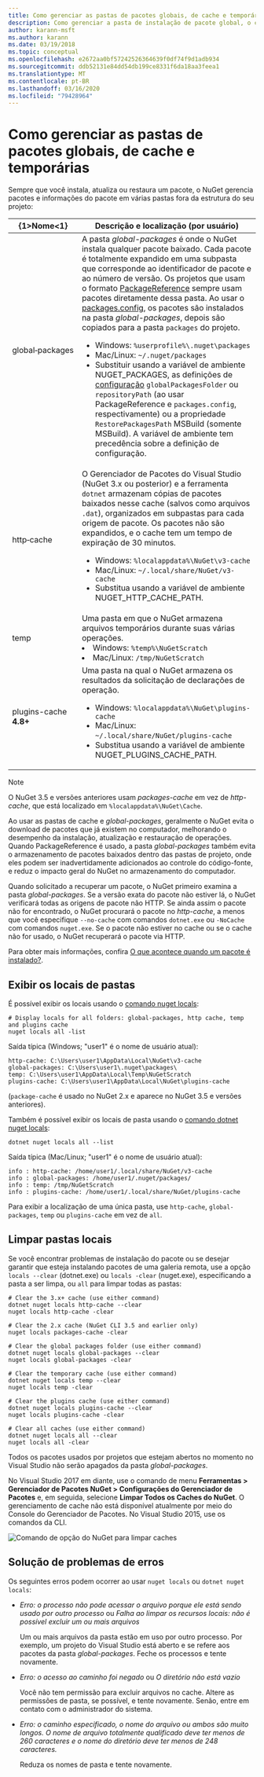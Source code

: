 ```yaml
---
title: Como gerenciar as pastas de pacotes globais, de cache e temporárias no NuGet
description: Como gerenciar a pasta de instalação de pacote global, o cache de pacote e as pastas temporárias que existem em um computador, usados durante a instalação, restauração e atualização de pacotes.
author: karann-msft
ms.author: karann
ms.date: 03/19/2018
ms.topic: conceptual
ms.openlocfilehash: e2672aa0bf57242526364639f0df74f9d1adb934
ms.sourcegitcommit: ddb52131e84dd54db199ce8331f6da18aa3feea1
ms.translationtype: MT
ms.contentlocale: pt-BR
ms.lasthandoff: 03/16/2020
ms.locfileid: "79428964"
---
```

# <a name="managing-the-global-packages-cache-and-temp-folders"></a>Como gerenciar as pastas de pacotes globais, de cache e temporárias

Sempre que você instala, atualiza ou restaura um pacote, o NuGet gerencia pacotes e informações do pacote em várias pastas fora da estrutura do seu projeto:

| {1&gt;Nome&lt;1} | Descrição e localização (por usuário)|
| --- | --- |
| global&#8209;packages | A pasta *global-packages* é onde o NuGet instala qualquer pacote baixado. Cada pacote é totalmente expandido em uma subpasta que corresponde ao identificador de pacote e ao número de versão. Os projetos que usam o formato [PackageReference](package-references-in-project-files.md) sempre usam pacotes diretamente dessa pasta. Ao usar o [packages.config](../reference/packages-config.md), os pacotes são instalados na pasta *global-packages*, depois são copiados para a pasta `packages` do projeto.<br/><ul><li>Windows: `%userprofile%\.nuget\packages`</li><li>Mac/Linux: `~/.nuget/packages`</li><li>Substituir usando a variável de ambiente NUGET_PACKAGES, as definições de [configuração](../reference/nuget-config-file.md#config-section) `globalPackagesFolder` ou `repositoryPath` (ao usar PackageReference e `packages.config`, respectivamente) ou a propriedade `RestorePackagesPath` MSBuild (somente MSBuild). A variável de ambiente tem precedência sobre a definição de configuração.</li></ul> |
| http&#8209;cache | O Gerenciador de Pacotes do Visual Studio (NuGet 3.x ou posterior) e a ferramenta `dotnet` armazenam cópias de pacotes baixados nesse cache (salvos como arquivos `.dat`), organizados em subpastas para cada origem de pacote. Os pacotes não são expandidos, e o cache tem um tempo de expiração de 30 minutos.<br/><ul><li>Windows: `%localappdata%\NuGet\v3-cache`</li><li>Mac/Linux: `~/.local/share/NuGet/v3-cache`</li><li>Substitua usando a variável de ambiente NUGET_HTTP_CACHE_PATH.</li></ul> |
| temp | Uma pasta em que o NuGet armazena arquivos temporários durante suas várias operações.<br/><li>Windows: `%temp%\NuGetScratch`</li><li>Mac/Linux: `/tmp/NuGetScratch`</li></ul> |
| plugins-cache **4.8+** | Uma pasta na qual o NuGet armazena os resultados da solicitação de declarações de operação.<br/><ul><li>Windows: `%localappdata%\NuGet\plugins-cache`</li><li>Mac/Linux: `~/.local/share/NuGet/plugins-cache`</li><li>Substitua usando a variável de ambiente NUGET_PLUGINS_CACHE_PATH.</li></ul> |

> [!Note]
> O NuGet 3.5 e versões anteriores usam *packages-cache* em vez de *http-cache*, que está localizado em `%localappdata%\NuGet\Cache`.

Ao usar as pastas de cache e *global-packages*, geralmente o NuGet evita o download de pacotes que já existem no computador, melhorando o desempenho da instalação, atualização e restauração de operações. Quando PackageReference é usado, a pasta *global-packages* também evita o armazenamento de pacotes baixados dentro das pastas de projeto, onde eles podem ser inadvertidamente adicionados ao controle do código-fonte, e reduz o impacto geral do NuGet no armazenamento do computador.

Quando solicitado a recuperar um pacote, o NuGet primeiro examina a pasta *global-packages*. Se a versão exata do pacote não estiver lá, o NuGet verificará todas as origens de pacote não HTTP. Se ainda assim o pacote não for encontrado, o NuGet procurará o pacote no *http-cache*, a menos que você especifique `--no-cache` com comandos `dotnet.exe` ou `-NoCache` com comandos `nuget.exe`. Se o pacote não estiver no cache ou se o cache não for usado, o NuGet recuperará o pacote via HTTP.

Para obter mais informações, confira [O que acontece quando um pacote é instalado?](../concepts/package-installation-process.md).

## <a name="viewing-folder-locations"></a>Exibir os locais de pastas

É possível exibir os locais usando o [comando nuget locals](../reference/cli-reference/cli-ref-locals.md):

```cli
# Display locals for all folders: global-packages, http cache, temp and plugins cache
nuget locals all -list
```

Saída típica (Windows; "user1" é o nome de usuário atual):

```output
http-cache: C:\Users\user1\AppData\Local\NuGet\v3-cache
global-packages: C:\Users\user1\.nuget\packages\
temp: C:\Users\user1\AppData\Local\Temp\NuGetScratch
plugins-cache: C:\Users\user1\AppData\Local\NuGet\plugins-cache
```

(`package-cache` é usado no NuGet 2.x e aparece no NuGet 3.5 e versões anteriores).

Também é possível exibir os locais de pasta usando o [comando dotnet nuget locals](/dotnet/core/tools/dotnet-nuget-locals):

```dotnetcli
dotnet nuget locals all --list
```

Saída típica (Mac/Linux; "user1" é o nome de usuário atual):

```output
info : http-cache: /home/user1/.local/share/NuGet/v3-cache
info : global-packages: /home/user1/.nuget/packages/
info : temp: /tmp/NuGetScratch
info : plugins-cache: /home/user1/.local/share/NuGet/plugins-cache
```

Para exibir a localização de uma única pasta, use `http-cache`, `global-packages`, `temp` ou `plugins-cache` em vez de `all`.

## <a name="clearing-local-folders"></a>Limpar pastas locais

Se você encontrar problemas de instalação do pacote ou se desejar garantir que esteja instalando pacotes de uma galeria remota, use a opção `locals --clear` (dotnet.exe) ou `locals -clear` (nuget.exe), especificando a pasta a ser limpa, ou `all` para limpar todas as pastas:

```cli
# Clear the 3.x+ cache (use either command)
dotnet nuget locals http-cache --clear
nuget locals http-cache -clear

# Clear the 2.x cache (NuGet CLI 3.5 and earlier only)
nuget locals packages-cache -clear

# Clear the global packages folder (use either command)
dotnet nuget locals global-packages --clear
nuget locals global-packages -clear

# Clear the temporary cache (use either command)
dotnet nuget locals temp --clear
nuget locals temp -clear

# Clear the plugins cache (use either command)
dotnet nuget locals plugins-cache --clear
nuget locals plugins-cache -clear

# Clear all caches (use either command)
dotnet nuget locals all --clear
nuget locals all -clear
```

Todos os pacotes usados por projetos que estejam abertos no momento no Visual Studio não serão apagados da pasta *global-packages*.

No Visual Studio 2017 em diante, use o comando de menu **Ferramentas > Gerenciador de Pacotes NuGet > Configurações do Gerenciador de Pacotes** e, em seguida, selecione **Limpar Todos os Caches do NuGet**. O gerenciamento de cache não está disponível atualmente por meio do Console do Gerenciador de Pacotes. No Visual Studio 2015, use os comandos da CLI.

![Comando de opção do NuGet para limpar caches](media/options-clear-caches.png)

## <a name="troubleshooting-errors"></a>Solução de problemas de erros

Os seguintes erros podem ocorrer ao usar `nuget locals` ou `dotnet nuget locals`:

- *Erro: o processo não pode acessar o arquivo <package> porque ele está sendo usado por outro processo* ou *Falha ao limpar os recursos locais: não é possível excluir um ou mais arquivos*

    Um ou mais arquivos da pasta estão em uso por outro processo. Por exemplo, um projeto do Visual Studio está aberto e se refere aos pacotes da pasta *global-packages*. Feche os processos e tente novamente.

- *Erro: o acesso ao caminho <path> foi negado* ou *O diretório não está vazio*

    Você não tem permissão para excluir arquivos no cache. Altere as permissões de pasta, se possível, e tente novamente. Senão, entre em contato com o administrador do sistema.

- *Erro: o caminho especificado, o nome do arquivo ou ambos são muito longos. O nome de arquivo totalmente qualificado deve ter menos de 260 caracteres e o nome do diretório deve ter menos de 248 caracteres.*

    Reduza os nomes de pasta e tente novamente.
